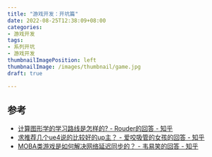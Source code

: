 ```yaml
---
title: "游戏开发：开坑篇"
date: 2022-08-25T12:38:09+08:00
categories:
- 游戏开发
tags:
- 系列开坑
- 游戏开发
thumbnailImagePosition: left
thumbnailImage: /images/thumbnail/game.jpg
draft: true

---
```


<!--more-->

## 参考
- [计算图形学的学习路线是怎样的? - Rouder的回答 - 知乎](https://www.zhihu.com/question/432165526/answer/2297836253)
- [求推荐几个ue4说的比较好的up主？ - 爱咬吸管的女孩的回答 - 知乎](https://www.zhihu.com/question/449922740/answer/1805637279)
- [MOBA类游戏是如何解决网络延迟同步的？ - 韦易笑的回答 - 知乎](https://www.zhihu.com/question/36258781/answer/98944369)